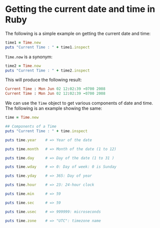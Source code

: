 # Getting the current date and time in Ruby

The following is a simple example on getting the current date and time:

``` ruby
time1 = Time.new
puts "Current Time : " + time1.inspect
```

`Time.now` is a synonym:

``` ruby
time2 = Time.now
puts "Current Time : " + time2.inspect
```

This will produce the following result:

``` ruby
Current Time : Mon Jun 02 12:02:39 -0700 2008
Current Time : Mon Jun 02 12:02:39 -0700 2008
```

We can use the `Time` object to get various components of date and time. The following is an example showing the same:

``` ruby
time = Time.new

## Components of a Time
puts "Current Time : " + time.inspect

puts time.year    # => Year of the date

puts time.month   # => Month of the date (1 to 12)

puts time.day     # => Day of the date (1 to 31 )

puts time.wday    # => 0: Day of week: 0 is Sunday

puts time.yday    # => 365: Day of year

puts time.hour    # => 23: 24-hour clock

puts time.min     # => 59

puts time.sec     # => 59

puts time.usec    # => 999999: microseconds

puts time.zone    # => "UTC": timezone name
```
